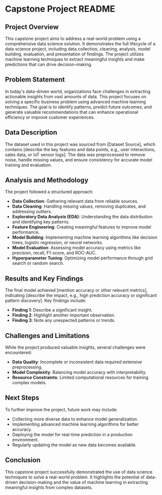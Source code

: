 # Capstone Project README

## Project Overview
This capstone project aims to address a real-world problem using a comprehensive data science solution. It demonstrates the full lifecycle of a data science project, including data collection, cleaning, analysis, model building, evaluation, and presentation of findings. The project utilizes machine learning techniques to extract meaningful insights and make predictions that can drive decision-making.

## Problem Statement
In today's data-driven world, organizations face challenges in extracting actionable insights from vast amounts of data. This project focuses on solving a specific business problem using advanced machine learning techniques. The goal is to identify patterns, predict future outcomes, and generate valuable recommendations that can enhance operational efficiency or improve customer experiences.

## Data Description
The dataset used in this project was sourced from [Dataset Source], which contains [describe the key features and data points, e.g., user interactions, sales data, or IoT sensor logs]. The data was preprocessed to remove noise, handle missing values, and ensure consistency for accurate model training and evaluation.

## Analysis and Methodology
The project followed a structured approach:
- **Data Collection**: Gathering relevant data from reliable sources.
- **Data Cleaning**: Handling missing values, removing duplicates, and addressing outliers.
- **Exploratory Data Analysis (EDA)**: Understanding the data distribution and identifying key patterns.
- **Feature Engineering**: Creating meaningful features to improve model performance.
- **Model Building**: Implementing machine learning algorithms like decision trees, logistic regression, or neural networks.
- **Model Evaluation**: Assessing model accuracy using metrics like precision, recall, F1-score, and ROC-AUC.
- **Hyperparameter Tuning**: Optimizing model performance through grid search or random search.

## Results and Key Findings
The final model achieved [mention accuracy or other relevant metrics], indicating [describe the impact, e.g., high prediction accuracy or significant pattern discovery]. Key findings include:
- **Finding 1**: Describe a significant insight.
- **Finding 2**: Highlight another important observation.
- **Finding 3**: Note any unexpected patterns or trends.

## Challenges and Limitations
While the project produced valuable insights, several challenges were encountered:
- **Data Quality**: Incomplete or inconsistent data required extensive preprocessing.
- **Model Complexity**: Balancing model accuracy with interpretability.
- **Resource Constraints**: Limited computational resources for training complex models.

## Next Steps
To further improve the project, future work may include:
- Collecting more diverse data to enhance model generalization.
- Implementing advanced machine learning algorithms for better accuracy.
- Deploying the model for real-time prediction in a production environment.
- Regularly updating the model as new data becomes available.

## Conclusion
This capstone project successfully demonstrated the use of data science techniques to solve a real-world problem. It highlights the potential of data-driven decision-making and the value of machine learning in extracting meaningful insights from complex datasets.
